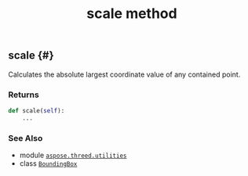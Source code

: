 ﻿---
title: scale method
second_title: Aspose.3D for Python via .NET API References
description: 
type: docs
weight: 60
url: /python-net/aspose.threed.utilities/boundingbox/scale/
is_root: false
---

## scale {#}

Calculates the absolute largest coordinate value of any contained point.


### Returns 





```python
def scale(self):
    ...
```





### See Also
* module [`aspose.threed.utilities`](../../)
* class [`BoundingBox`](/3d/python-net/aspose.threed.utilities/boundingbox)
